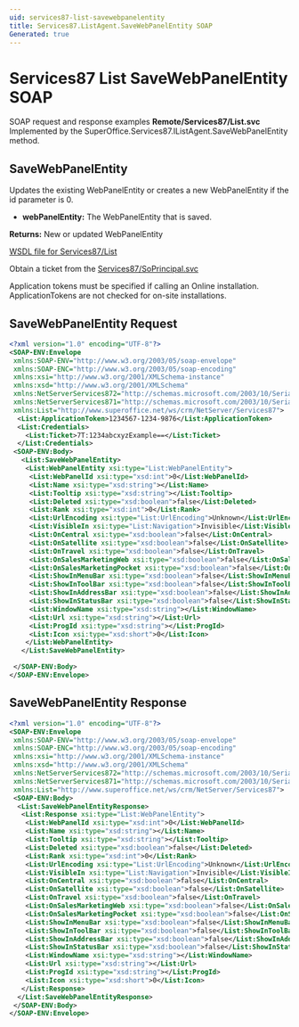 ```yaml
---
uid: services87-list-savewebpanelentity
title: Services87.ListAgent.SaveWebPanelEntity SOAP
Generated: true
---
```


# Services87 List SaveWebPanelEntity SOAP

SOAP request and response examples **Remote/Services87/List.svc**
Implemented by the <see cref="M:SuperOffice.Services87.IListAgent.SaveWebPanelEntity">SuperOffice.Services87.IListAgent.SaveWebPanelEntity</see> method.

## SaveWebPanelEntity

Updates the existing WebPanelEntity or creates a new WebPanelEntity if the id parameter is 0.

* **webPanelEntity:** The WebPanelEntity that is saved.

**Returns:** New or updated WebPanelEntity


[WSDL file for Services87/List](../Services87-List.md)

Obtain a ticket from the [Services87/SoPrincipal.svc](../SoPrincipal/SoPrincipal.md)

Application tokens must be specified if calling an Online installation. ApplicationTokens are not checked for on-site installations.

## SaveWebPanelEntity Request

```xml
<?xml version="1.0" encoding="UTF-8"?>
<SOAP-ENV:Envelope
 xmlns:SOAP-ENV="http://www.w3.org/2003/05/soap-envelope"
 xmlns:SOAP-ENC="http://www.w3.org/2003/05/soap-encoding"
 xmlns:xsi="http://www.w3.org/2001/XMLSchema-instance"
 xmlns:xsd="http://www.w3.org/2001/XMLSchema"
 xmlns:NetServerServices872="http://schemas.microsoft.com/2003/10/Serialization/Arrays"
 xmlns:NetServerServices871="http://schemas.microsoft.com/2003/10/Serialization/"
 xmlns:List="http://www.superoffice.net/ws/crm/NetServer/Services87">
  <List:ApplicationToken>1234567-1234-9876</List:ApplicationToken>
  <List:Credentials>
    <List:Ticket>7T:1234abcxyzExample==</List:Ticket>
  </List:Credentials>
 <SOAP-ENV:Body>
   <List:SaveWebPanelEntity>
    <List:WebPanelEntity xsi:type="List:WebPanelEntity">
     <List:WebPanelId xsi:type="xsd:int">0</List:WebPanelId>
     <List:Name xsi:type="xsd:string"></List:Name>
     <List:Tooltip xsi:type="xsd:string"></List:Tooltip>
     <List:Deleted xsi:type="xsd:boolean">false</List:Deleted>
     <List:Rank xsi:type="xsd:int">0</List:Rank>
     <List:UrlEncoding xsi:type="List:UrlEncoding">Unknown</List:UrlEncoding>
     <List:VisibleIn xsi:type="List:Navigation">Invisible</List:VisibleIn>
     <List:OnCentral xsi:type="xsd:boolean">false</List:OnCentral>
     <List:OnSatellite xsi:type="xsd:boolean">false</List:OnSatellite>
     <List:OnTravel xsi:type="xsd:boolean">false</List:OnTravel>
     <List:OnSalesMarketingWeb xsi:type="xsd:boolean">false</List:OnSalesMarketingWeb>
     <List:OnSalesMarketingPocket xsi:type="xsd:boolean">false</List:OnSalesMarketingPocket>
     <List:ShowInMenuBar xsi:type="xsd:boolean">false</List:ShowInMenuBar>
     <List:ShowInToolBar xsi:type="xsd:boolean">false</List:ShowInToolBar>
     <List:ShowInAddressBar xsi:type="xsd:boolean">false</List:ShowInAddressBar>
     <List:ShowInStatusBar xsi:type="xsd:boolean">false</List:ShowInStatusBar>
     <List:WindowName xsi:type="xsd:string"></List:WindowName>
     <List:Url xsi:type="xsd:string"></List:Url>
     <List:ProgId xsi:type="xsd:string"></List:ProgId>
     <List:Icon xsi:type="xsd:short">0</List:Icon>
    </List:WebPanelEntity>
   </List:SaveWebPanelEntity>

 </SOAP-ENV:Body>
</SOAP-ENV:Envelope>

```


## SaveWebPanelEntity Response

```xml
<?xml version="1.0" encoding="UTF-8"?>
<SOAP-ENV:Envelope
 xmlns:SOAP-ENV="http://www.w3.org/2003/05/soap-envelope"
 xmlns:SOAP-ENC="http://www.w3.org/2003/05/soap-encoding"
 xmlns:xsi="http://www.w3.org/2001/XMLSchema-instance"
 xmlns:xsd="http://www.w3.org/2001/XMLSchema"
 xmlns:NetServerServices872="http://schemas.microsoft.com/2003/10/Serialization/Arrays"
 xmlns:NetServerServices871="http://schemas.microsoft.com/2003/10/Serialization/"
 xmlns:List="http://www.superoffice.net/ws/crm/NetServer/Services87">
 <SOAP-ENV:Body>
  <List:SaveWebPanelEntityResponse>
   <List:Response xsi:type="List:WebPanelEntity">
    <List:WebPanelId xsi:type="xsd:int">0</List:WebPanelId>
    <List:Name xsi:type="xsd:string"></List:Name>
    <List:Tooltip xsi:type="xsd:string"></List:Tooltip>
    <List:Deleted xsi:type="xsd:boolean">false</List:Deleted>
    <List:Rank xsi:type="xsd:int">0</List:Rank>
    <List:UrlEncoding xsi:type="List:UrlEncoding">Unknown</List:UrlEncoding>
    <List:VisibleIn xsi:type="List:Navigation">Invisible</List:VisibleIn>
    <List:OnCentral xsi:type="xsd:boolean">false</List:OnCentral>
    <List:OnSatellite xsi:type="xsd:boolean">false</List:OnSatellite>
    <List:OnTravel xsi:type="xsd:boolean">false</List:OnTravel>
    <List:OnSalesMarketingWeb xsi:type="xsd:boolean">false</List:OnSalesMarketingWeb>
    <List:OnSalesMarketingPocket xsi:type="xsd:boolean">false</List:OnSalesMarketingPocket>
    <List:ShowInMenuBar xsi:type="xsd:boolean">false</List:ShowInMenuBar>
    <List:ShowInToolBar xsi:type="xsd:boolean">false</List:ShowInToolBar>
    <List:ShowInAddressBar xsi:type="xsd:boolean">false</List:ShowInAddressBar>
    <List:ShowInStatusBar xsi:type="xsd:boolean">false</List:ShowInStatusBar>
    <List:WindowName xsi:type="xsd:string"></List:WindowName>
    <List:Url xsi:type="xsd:string"></List:Url>
    <List:ProgId xsi:type="xsd:string"></List:ProgId>
    <List:Icon xsi:type="xsd:short">0</List:Icon>
   </List:Response>
  </List:SaveWebPanelEntityResponse>
 </SOAP-ENV:Body>
</SOAP-ENV:Envelope>

```

